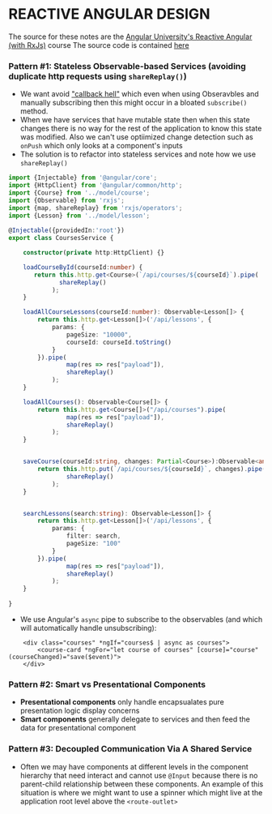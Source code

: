 # REACTIVE ANGULAR DESIGN

The source for these notes are the [Angular University's Reactive Angular (with RxJs)](https://www.udemy.com/course/rxjs-reactive-angular-course) course 
 The source code is contained [here](https://github.com/angular-university/reactive-angular-course)

### Pattern #1: Stateless Observable-based Services (avoiding duplicate http requests using `shareReplay()`)

- We want avoid ["callback hell"](http://callbackhell.com/) which even when using Obseravbles and manually subscribing then this might occur in a bloated `subscribe()` method. 
- When we have services that have mutable state then when this state changes there is no way for the rest of the application to know this state was modified. Also we can't use optiimized change detection such as `onPush` which only looks at a component's inputs
- The solution is to refactor into stateless services and note how we use `shareReplay()`
```typescript
import {Injectable} from '@angular/core';
import {HttpClient} from '@angular/common/http';
import {Course} from '../model/course';
import {Observable} from 'rxjs';
import {map, shareReplay} from 'rxjs/operators';
import {Lesson} from '../model/lesson';
    
@Injectable({providedIn:'root'})
export class CoursesService {

    constructor(private http:HttpClient) {}

    loadCourseById(courseId:number) {
       return this.http.get<Course>(`/api/courses/${courseId}`).pipe(
              shareReplay()
            );
    }

    loadAllCourseLessons(courseId:number): Observable<Lesson[]> {
        return this.http.get<Lesson[]>('/api/lessons', {
            params: {
                pageSize: "10000",
                courseId: courseId.toString()
            }
        }).pipe(
                map(res => res["payload"]),
                shareReplay()
            );
    }

    loadAllCourses(): Observable<Course[]> {
        return this.http.get<Course[]>("/api/courses").pipe(
                map(res => res["payload"]),
                shareReplay()
            );
    }


    saveCourse(courseId:string, changes: Partial<Course>):Observable<any> {
        return this.http.put(`/api/courses/${courseId}`, changes).pipe(
                shareReplay()
            );
    }


    searchLessons(search:string): Observable<Lesson[]> {
        return this.http.get<Lesson[]>('/api/lessons', {
            params: {
                filter: search,
                pageSize: "100"
            }
        }).pipe(
                map(res => res["payload"]),
                shareReplay()
            );
    }
    
}
```
- We use Angular's `async` pipe to subscribe to the observables (and which will automatically handle unsubscribing):
```angular2html
    <div class="courses" *ngIf="courses$ | async as courses">
        <course-card *ngFor="let course of courses" [course]="course" (courseChanged)="save($event)">
    </div>
```


### Pattern #2: Smart vs Presentational Components
- **Presentational components** only handle encapsualates pure presentation logic display concerns
- **Smart components** generally delegate to services and then feed the data for presentational component


### Pattern #3: Decoupled Communication Via A Shared Service
- Often we may have components at different levels in the component hierarchy that need interact and cannot use `@Input` because there is no parent-child relationship between these components. An example of this situation is where we might want to use a spinner which might live at the application root level above the `<route-outlet>`
